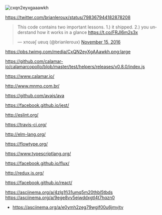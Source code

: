 
![cxqn2eyxgaaawkh](https://cloud.githubusercontent.com/assets/7760/20354500/82bf0038-ac05-11e6-9a0a-98bdb3992556.png)


https://twitter.com/brianleroux/status/798367944182878208

<blockquote class="twitter-tweet" data-lang="en"><p lang="en" dir="ltr">This code contains two important lessons. 1.) it shipped. 2.) you understand how it works in a glance <a href="https://t.co/FRJI6m2s3x">https://t.co/FRJI6m2s3x</a></p>&mdash; xnoɹǝʃ uɐıɹq (@brianleroux) <a href="https://twitter.com/brianleroux/status/798367944182878208">November 15, 2016</a></blockquote>
<script async src="//platform.twitter.com/widgets.js" charset="utf-8"></script>

https://pbs.twimg.com/media/CxQN2eyXgAAawkh.png:large

https://github.com/calamar-io/calamarcopollo/blob/master/test/helpers/releases/v0.8.0/index.js

https://www.calamar.io/

http://www.mnmo.com.br/

https://github.com/avajs/ava

https://facebook.github.io/jest/

http://eslint.org/

https://travis-ci.org/

http://elm-lang.org/

https://flowtype.org/

https://www.typescriptlang.org/

https://facebook.github.io/flux/

http://redux.js.org/

https://facebook.github.io/react/




https://asciinema.org/a/4zlg1fi31umq5m20thbl5tbds
https://asciinema.org/a/9ege8vv5ejwddxgtl4t7hqzn0

* https://asciinema.org/a/e0ymh2zeg79wgif00u6jmvjtv
